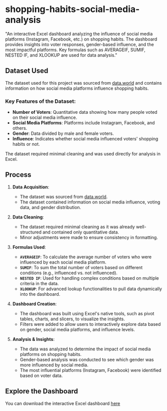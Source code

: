 # shopping-habits-social-media-analysis
"An interactive Excel dashboard analyzing the influence of social media platforms (Instagram, Facebook, etc.) on shopping habits. The dashboard provides insights into voter responses, gender-based influence, and the most impactful platforms. Key formulas such as AVERAGEIF, SUMIF, NESTED IF, and XLOOKUP are used for data analysis."
## Dataset Used

The dataset used for this project was sourced from [data.world](https://data.world/ahalps/social-influence-on-shopping) and contains information on how social media platforms influence shopping habits. 

### Key Features of the Dataset:
- **Number of Voters**: Quantitative data showing how many people voted on their social media influence.
- **Social Media Platforms**: Platforms include Instagram, Facebook, and others.
- **Gender**: Data divided by male and female voters.
- **Influence**: Indicates whether social media influenced voters' shopping habits or not.

The dataset required minimal cleaning and was used directly for analysis in Excel.
## Process

1. **Data Acquisition**:
   - The dataset was sourced from [data.world](https://data.world/ahalps/social-influence-on-shopping).
   - The dataset contained information on social media influence, voting data, and gender distribution.

2. **Data Cleaning**:
   - The dataset required minimal cleaning as it was already well-structured and contained only quantitative data.
   - Minor adjustments were made to ensure consistency in formatting.

3. **Formulas Used**:
   - **`AVERAGEIF`**: To calculate the average number of voters who were influenced by each social media platform.
   - **`SUMIF`**: To sum the total number of voters based on different conditions (e.g., influenced vs. not influenced).
   - **`NESTED IF`**: Used for handling complex conditions based on multiple criteria in the data.
   - **`XLOOKUP`**: For advanced lookup functionalities to pull data dynamically into the dashboard.

4. **Dashboard Creation**:
   - The dashboard was built using Excel's native tools, such as pivot tables, charts, and slicers, to visualize the insights.
   - Filters were added to allow users to interactively explore data based on gender, social media platforms, and influence levels.

5. **Analysis & Insights**:
   - The data was analyzed to determine the impact of social media platforms on shopping habits.
   - Gender-based analysis was conducted to see which gender was more influenced by social media.
   - The most influential platforms (Instagram, Facebook) were identified based on voter data.
## Explore the Dashboard
You can download the interactive Excel dashboard [here](.https://www.dropbox.com/scl/fi/9tngskp4bquenuu6mzy61/Social-Media-influence-on-Shopping-Dashboard-Excel-Project.xlsx?rlkey=p3thaxto7x26ju0dqgm63z968&st=pd4584qg&dl=1)
